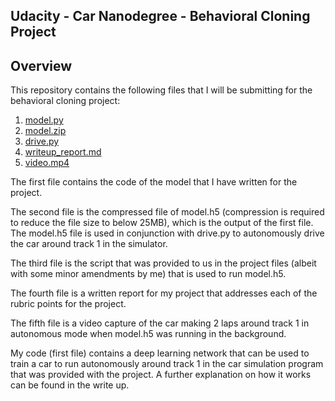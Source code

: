 ## Udacity - Car Nanodegree - Behavioral Cloning Project

Overview
---

This repository contains the following files that I will be submitting for the behavioral cloning project:

1.  [model.py](https://github.com/MartinKan/CarND-Behavioral-Cloning-P3/blob/master/model.py)
2.  [model.zip](https://github.com/MartinKan/CarND-Behavioral-Cloning-P3/blob/master/model.zip)
3.  [drive.py](https://github.com/MartinKan/CarND-Behavioral-Cloning-P3/blob/master/drive.py)
4.  [writeup_report.md](https://github.com/MartinKan/CarND-Behavioral-Cloning-P3/blob/master/writeup_report.md)
5.  [video.mp4](https://github.com/MartinKan/CarND-Behavioral-Cloning-P3/blob/master/video.mp4)

The first file contains the code of the model that I have written for the project.  

The second file is the compressed file of model.h5 (compression is required to reduce the file size to below 25MB), which is the output of the first file.  The model.h5 file is used in conjunction with drive.py to autonomously drive the car around track 1 in the simulator.

The third file is the script that was provided to us in the project files (albeit with some minor amendments by me) that is used to run model.h5.

The fourth file is a written report for my project that addresses each of the rubric points for the project.

The fifth file is a video capture of the car making 2 laps around track 1 in autonomous mode when model.h5 was running in the background.

My code (first file) contains a deep learning network that can be used to train a car to run autonomously around track 1 in the car simulation program that was provided with the project.  A further explanation on how it works can be found in the write up.
